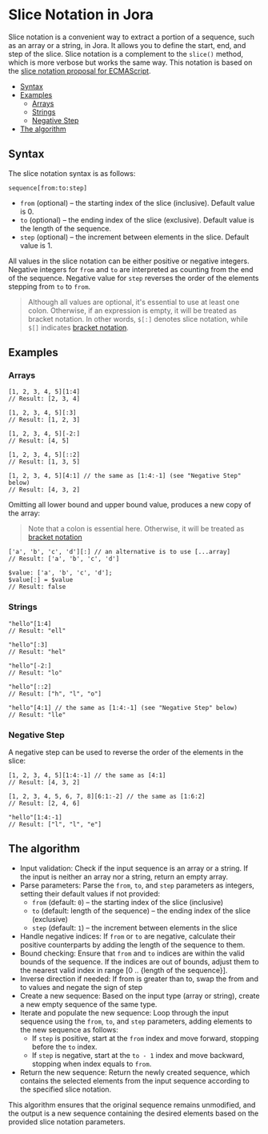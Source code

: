 # Slice Notation in Jora

Slice notation is a convenient way to extract a portion of a sequence, such as an array or a string, in Jora. It allows you to define the start, end, and step of the slice. Slice notation is a complement to the `slice()` method, which is more verbose but works the same way. This notation is based on the [slice notation proposal for ECMAScript](https://github.com/tc39/proposal-slice-notation).

- [Syntax](#syntax)
- [Examples](#examples)
    - [Arrays](#arrays)
    - [Strings](#strings)
    - [Negative Step](#negative-step)
- [The algorithm](#the-algorithm)

## Syntax

The slice notation syntax is as follows:

```
sequence[from:to:step]
```

- `from` (optional) – the starting index of the slice (inclusive). Default value is 0.
- `to` (optional) – the ending index of the slice (exclusive). Default value is the length of the sequence.
- `step` (optional) – the increment between elements in the slice. Default value is 1.

All values in the slice notation can be either positive or negative integers. Negative integers for `from` and `to` are interpreted as counting from the end of the sequence. Negative value for `step` reverses the order of the elements stepping from `to` to `from`.

> Although all values are optional, it's essential to use at least one colon. Otherwise, if an expression is empty, it will be treated as bracket notation. In other words, `$[:]` denotes slice notation, while `$[]` indicates [bracket notation](./bracket-notation.md).

## Examples

### Arrays

```jora
[1, 2, 3, 4, 5][1:4]
// Result: [2, 3, 4]
```
```jora
[1, 2, 3, 4, 5][:3]
// Result: [1, 2, 3]
```
```jora
[1, 2, 3, 4, 5][-2:]
// Result: [4, 5]
```
```jora
[1, 2, 3, 4, 5][::2]
// Result: [1, 3, 5]
```
```jora
[1, 2, 3, 4, 5][4:1] // the same as [1:4:-1] (see "Negative Step" below)
// Result: [4, 3, 2]
```

Omitting all lower bound and upper bound value, produces a new copy of the array:

> Note that a colon is essential here. Otherwise, it will be treated as [bracket notation](./bracket-notation.md)

```jora
['a', 'b', 'c', 'd'][:] // an alternative is to use [...array]
// Result: ['a', 'b', 'c', 'd']
```
```jora
$value: ['a', 'b', 'c', 'd'];
$value[:] = $value
// Result: false
```

### Strings

```jora
"hello"[1:4]
// Result: "ell"
```
```jora
"hello"[:3]
// Result: "hel"
```
```jora
"hello"[-2:]
// Result: "lo"
```
```jora
"hello"[::2]
// Result: ["h", "l", "o"]
```
```jora
"hello"[4:1] // the same as [1:4:-1] (see "Negative Step" below)
// Result: "lle"
```

### Negative Step

A negative step can be used to reverse the order of the elements in the slice:

```jora
[1, 2, 3, 4, 5][1:4:-1] // the same as [4:1]
// Result: [4, 3, 2]
```
```jora
[1, 2, 3, 4, 5, 6, 7, 8][6:1:-2] // the same as [1:6:2]
// Result: [2, 4, 6]
```
```jora
"hello"[1:4:-1]
// Result: ["l", "l", "e"]
```

## The algorithm

- Input validation: Check if the input sequence is an array or a string. If the input is neither an array nor a string, return an empty array.
- Parse parameters: Parse the `from`, `to`, and `step` parameters as integers, setting their default values if not provided:
    - `from` (default: `0`) – the starting index of the slice (inclusive)
    - `to` (default: length of the sequence) – the ending index of the slice (exclusive)
    - `step` (default: `1`) – the increment between elements in the slice
- Handle negative indices: If `from` or `to` are negative, calculate their positive counterparts by adding the length of the sequence to them.
- Bound checking: Ensure that `from` and `to` indices are within the valid bounds of the sequence. If the indices are out of bounds, adjust them to the nearest valid index in range [0 .. {length of the sequence}].
- Inverse direction if needed: If from is greater than to, swap the from and to values and negate the sign of step
- Create a new sequence: Based on the input type (array or string), create a new empty sequence of the same type.
- Iterate and populate the new sequence: Loop through the input sequence using the `from`, `to`, and `step` parameters, adding elements to the new sequence as follows:
    - If `step` is positive, start at the `from` index and move forward, stopping before the `to` index.
    - If `step` is negative, start at the `to - 1` index and move backward, stopping when index equals to `from`.
- Return the new sequence: Return the newly created sequence, which contains the selected elements from the input sequence according to the specified slice notation.

This algorithm ensures that the original sequence remains unmodified, and the output is a new sequence containing the desired elements based on the provided slice notation parameters.
